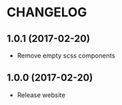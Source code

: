 CHANGELOG
=========

## 1.0.1 (2017-02-20)
 - Remove empty scss components

## 1.0.0 (2017-02-20)
 - Release website
